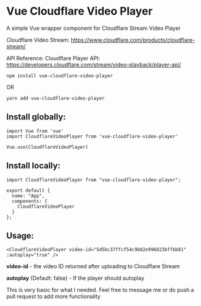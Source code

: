 # Vue Cloudflare Video Player

A simple Vue wrapper component for Cloudflare Stream Video Player

Cloudflare Video Stream: https://www.cloudflare.com/products/cloudflare-stream/

API Reference: Cloudflare Player API: https://developers.cloudflare.com/stream/video-playback/player-api/

```
npm install vue-cloudflare-video-player
```

OR

```
yarn add vue-cloudflare-video-player
```

## Install globally:

```
import Vue from 'vue'
import CloudflareVideoPlayer from 'vue-cloudflare-video-player'

Vue.use(CloudflareVideoPlayer)
```

## Install locally:

```
import CloudflareVideoPlayer from "vue-cloudflare-video-player";

export default {
  name: "App",
  components: {
    CloudflareVideoPlayer
  }
};
```

## Usage:

```
<CloudflareVideoPlayer video-id="5d5bc37ffcf54c9b82e996823bffbb81" :autoplay="true" />
```

**video-id** - the video ID returned after uploading to Cloudflare Stream

**autoplay** (Default: false) - If the player should autoplay

This is very basic for what I needed. Feel free to message me or do push a pull request to add more functionality
